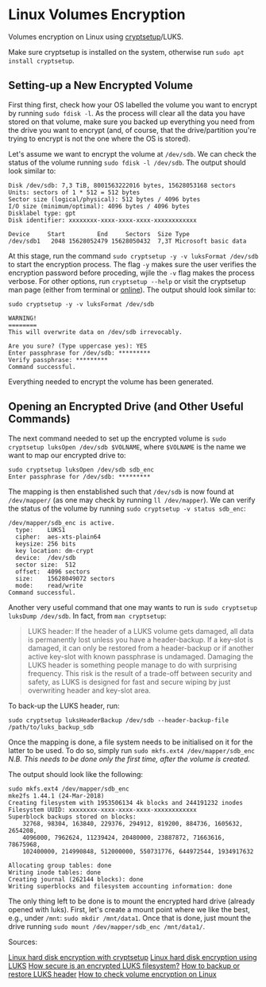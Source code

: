 # Linux Volumes Encryption

Volumes encryption on Linux using [cryptsetup](https://linux.die.net/man/8/cryptsetup)/LUKS.

Make sure cryptsetup is installed on the system, otherwise run `sudo apt install cryptsetup`.

## Setting-up a New Encrypted Volume
First thing first, check how your OS labelled the volume you want to encrypt by running `sudo fdisk -l`. As the process will clear all the data you have stored on that volume, make sure you backed up everything you need from the drive you want to encrypt (and, of course, that the drive/partition you're trying to encrypt is not the one where the OS is stored).

Let's assume we want to encrypt the volume at `/dev/sdb`. We can check the status of the volume running `sudo fdisk -l /dev/sdb`. The output should look similar to:


```
Disk /dev/sdb: 7,3 TiB, 8001563222016 bytes, 15628053168 sectors
Units: sectors of 1 * 512 = 512 bytes
Sector size (logical/physical): 512 bytes / 4096 bytes
I/O size (minimum/optimal): 4096 bytes / 4096 bytes
Disklabel type: gpt
Disk identifier: xxxxxxxx-xxxx-xxxx-xxxx-xxxxxxxxxxxx

Device     Start         End     Sectors  Size Type
/dev/sdb1   2048 15628052479 15628050432  7,3T Microsoft basic data
```

At this stage, run the command `sudo cryptsetup -y -v luksFormat /dev/sdb` to start the encryption process. The flag `-y` makes sure the user verifies the encryption password before proceding, wjile the `-v` flag makes the process verbose. For other options, run `cryptsetup --help` or visit the cryptsetup man page (either from terminal or [online](https://linux.die.net/man/8/cryptsetup)). The output should look similar to:

```
sudo cryptsetup -y -v luksFormat /dev/sdb

WARNING!
========
This will overwrite data on /dev/sdb irrevocably.

Are you sure? (Type uppercase yes): YES
Enter passphrase for /dev/sdb: ********* 
Verify passphrase: *********
Command successful.
```

Everything needed to encrypt the volume has been generated.

## Opening an Encrypted Drive (and Other Useful Commands)
The next command needed to set up the encrypted volume is `sudo cryptsetup luksOpen /dev/sdb $VOLNAME`, where `$VOLNAME` is the name we want to map our encrypted drive to:

```
sudo cryptsetup luksOpen /dev/sdb sdb_enc
Enter passphrase for /dev/sdb: *********
```

The mapping is then enstablished such that `/dev/sdb` is now found at `/dev/mapper/` (as one may check by running `ll /dev/mapper`). We can verify the status of the volume by running `sudo cryptsetup -v status sdb_enc`:

```
/dev/mapper/sdb_enc is active.
  type:    LUKS1
  cipher:  aes-xts-plain64
  keysize: 256 bits
  key location: dm-crypt
  device:  /dev/sdb
  sector size:  512
  offset:  4096 sectors
  size:    15628049072 sectors
  mode:    read/write
Command successful.
```

Another very useful command that one may wants to run is `sudo cryptsetup luksDump /dev/sdb`. In fact, from `man cryptsetup`:

> LUKS  header:  If the header of a LUKS volume gets damaged, all data is permanently lost unless you have a header-backup.  If a key-slot is damaged, it can only be  restored  from  a  header-backup  or  if  another  active key-slot with known passphrase is undamaged.  Damaging the LUKS header is something people manage to do with surprising frequency. This risk is the result of a trade-off  between  security and safety, as LUKS is designed for fast and secure wiping by just overwriting header and key-slot area.

To back-up the LUKS header, run:

`sudo cryptsetup luksHeaderBackup /dev/sdb --header-backup-file /path/to/luks_backup_sdb`

Once the mapping is done, a file system needs to be initialised on it for the latter to be used. To do so, simply run `sudo mkfs.ext4 /dev/mapper/sdb_enc`
*N.B. This needs to be done only the first time, after the volume is created.*

The output should look like the following:

```
sudo mkfs.ext4 /dev/mapper/sdb_enc 
mke2fs 1.44.1 (24-Mar-2018)
Creating filesystem with 1953506134 4k blocks and 244191232 inodes
Filesystem UUID: xxxxxxxx-xxxx-xxxx-xxxx-xxxxxxxxxxxx
Superblock backups stored on blocks: 
	32768, 98304, 163840, 229376, 294912, 819200, 884736, 1605632, 2654208, 
	4096000, 7962624, 11239424, 20480000, 23887872, 71663616, 78675968, 
	102400000, 214990848, 512000000, 550731776, 644972544, 1934917632

Allocating group tables: done                            
Writing inode tables: done                            
Creating journal (262144 blocks): done
Writing superblocks and filesystem accounting information: done
```

The only thing left to be done is to mount the encrypted hard drive (already opened with luks). First, let's create a mount point where we like the best, e.g., under `/mnt`: `sudo mkdir /mnt/data1`. Once that is done, just mount the drive running `sudo mount /dev/mapper/sdb_enc /mnt/data1/`.


Sources:

[Linux hard disk encryption with cryptsetup](https://www.cyberciti.biz/security/howto-linux-hard-disk-encryption-with-luks-cryptsetup-command/)
[Linux hard disk encryption using LUKS](https://www.tecmint.com/linux-hard-disk-encryption-using-luks/)
[How secure is an encrypted LUKS filesystem?](https://askubuntu.com/questions/97196/how-secure-is-an-encrypted-luks-filesystem)
[How to backup or restore LUKS header](https://blog.sleeplessbeastie.eu/2019/01/09/how-to-backup-or-restore-luks-header/)
[How to check volume encryption on Linux](https://unix.stackexchange.com/questions/108537/verify-if-a-hard-drive-is-encrypted-on-linux)